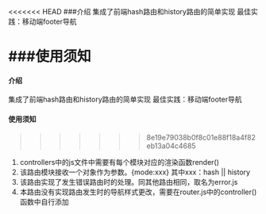 <<<<<<< HEAD
###介绍
集成了前端hash路由和history路由的简单实现
最佳实践：移动端footer导航

###使用须知
=======
#### 介绍
集成了前端hash路由和history路由的简单实现
最佳实践：移动端footer导航

#### 使用须知
>>>>>>> 8e19e79038b0f8c01e88f18a4f82eb13a04c4685
1. controllers中的js文件中需要有每个模块对应的渲染函数render()
2. 该路由模块接收一个对象作为参数。{mode:xxx} 其中xxx：hash || history
3. 该路由实现了发生错误路由时的处理。同其他路由相同，取名为error.js
4. 本路由没有实现路由发生时的导航样式更改，需要在router.js中的controller()函数中自行添加

